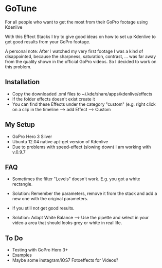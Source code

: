 GoTune
======

For all people who want to get the most from their GoPro footage using Kdenlive

With this Effect Stacks I try to give good ideas on how to set up Kdenlive to get good results from your GoPro footage.

A personal note: After I watched my very first footage I was a kind of disappointed, because the sharpness, saturation, contrast, ... was far away from the quality shown in the official GoPro videos. So I decided to work on this problem.  

## Installation
* Copy the downloaded .xml files to ~/.kde/share/apps/kdenlive/effects
* If the folder effects doesn't exist create it
* You can find these Effects under the category "custom" (e.g. right click on a clip in the timeline --> add Effect --> Custom

## My Setup
* GoPro Hero 3 Silver
* Ubuntu 12.04 native apt-get version of Kdenlive
* Due to problems with speed-effect (slowing down) I am working with v.0.9.7

## FAQ
* Sometimes the filter "Levels" doesn't work. E.g. you got a white rectangle.
* Solution: Remember the parameters, remove it from the stack and add a new one with the original parameters.

* If you still not get good results.
* Solution: Adapt White Balance --> Use the pipette and select in your video a area that should looks grey or white in real life.

## To Do
* Testing with GoPro Hero 3+
* Examples
* Maybe some instagram/iOS7 Fotoeffects for Videos?
